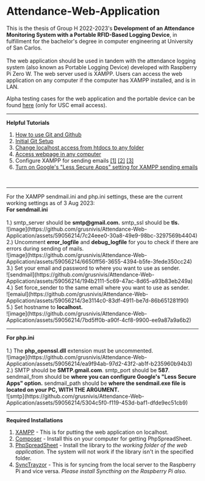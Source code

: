 # Attendance-Web-Application
This is the thesis of Group H 2022-2023's <b>Development of an Attendance Monitoring System with a Portable RFID-Based Logging Device</b>, in fulfillment for the bachelor's degree in computer engineering at University of San Carlos.</br></br>
The web application should be used in tandem with the attendance logging system (also known as Portable Logging Device) developed with Raspberry Pi Zero W. The web server used is XAMPP. Users can access the web application on any computer if the computer has XAMPP installed, and is in LAN.

Alpha testing cases for the web application and the portable device can be found <a href = "https://docs.google.com/spreadsheets/d/1Um_i__vagtg8pD9HuRssXADdYC0kXuq-DAEUPDDeT34/edit?usp=sharing">here</a> (only for USC email access).

<hr> <b>Helpful Tutorials </b></hr>
<br/>
<ol>
  <li> <a href = "https://www.freecodecamp.org/news/git-and-github-for-beginners/">How to use Git and Github</a> </li>
  <li> <a href = "https://git-scm.com/downloads" > Initial Git Setup </a> </li>
  <li> <a href = "https://stackoverflow.com/questions/18667582/run-my-php-files-from-outside-htdocs" > Change localhost access from htdocs to any folder </a> </li>
  <li> <a href = "https://stackoverflow.com/questions/5524116/accessing-localhost-xampp-from-another-computer-over-lan-network-how-to">Access webpage in any computer</a> </li>
  <li> Configure XAMPP for sending emails <a href = "https://www.geeksforgeeks.org/how-to-configure-xampp-to-send-mail-from-localhost-using-php/">[1]</a> <a href = "https://www.w3docs.com/snippets/php/how-to-configure-xampp-to-send-email-from-localhost-with-php.html">[2]</a> <a href = "https://phpflow.com/php/how-to-send-email-from-localhost-using-php/">[3]</a></li>
  <li> <a href = "https://myaccount.google.com/lesssecureapps">Turn on Google's "Less Secure Apps" setting for XAMPP sending emails</a> </li>
</ol>
<br/>
<hr/>
For the XAMPP sendmail.ini and php.ini settings, these are the current working settings as of 3 Aug 2023:
<br/>
<b>For sendmail.ini</b>
<br/> <br/>
1.) smtp_server should be <b>smtp@gmail.com.</b> smtp_ssl should be <b>tls.</b> 
<br/>
![image](https://github.com/grusnivis/Attendance-Web-Application/assets/59056214/7c24eee0-30a8-49e9-98bc-3297569b4404)
<br/>
2.) Uncomment <b>error_logfile</b> and <b>debug_logfile</b> for you to check if there are errors during sending of mails.
<br/>
![image](https://github.com/grusnivis/Attendance-Web-Application/assets/59056214/6650ff56-3655-4394-b5fe-3fede350cc24)
<br/>
3.) Set your email and password to where you want to use as sender.
<br/> ![sendmail](https://github.com/grusnivis/Attendance-Web-Application/assets/59056214/194b2111-5c69-47ac-8d65-a93b83eb249a)
<br/>
4.) Set force_sender to the same email where you want to use as sender.
<br/>
![emaiul](https://github.com/grusnivis/Attendance-Web-Application/assets/59056214/3e3114c0-83df-4911-be7d-86b651281f90)
<br/>
5.) Set hostname to <b>localhost.</b>
<br/> 
![image](https://github.com/grusnivis/Attendance-Web-Application/assets/59056214/7bd5ff0b-a90f-4cf8-9900-ee9a87a9a6b2)
<br/>

<hr/>
<b>For php.ini</b>
<br/><br/>
1.) The <b>php_openssl.dll</b> extension must be uncommented.
<br/>
![image](https://github.com/grusnivis/Attendance-Web-Application/assets/59056214/ea9f94ab-97d2-43f2-ab1f-b235960b94b3)
<br/>
2.) SMTP should be <b>SMTP.gmail.com</b>. smtp_port should be <b>587</b>. sendmail_from should be <b>where you can configure Google's "Less Secure Apps" option.</b> sendmail_path should be <b>where the sendmail.exe file is located on your PC, WITH THE ARGUMENT.</b>
<br/>
![smtp](https://github.com/grusnivis/Attendance-Web-Application/assets/59056214/5304c5f0-f119-453d-baf1-dfde9ec51cb9)
<br/>

<hr/>
<b>Required Installations</b>
<ol>
  <li><a href = "https://www.apachefriends.org/download.html">XAMPP</a> - This is for putting the web application on localhost. </li>
  <li><a href = "https://getcomposer.org/download/">Composer</a> - Install this on your computer for getting PhpSpreadSheet.</li>
  <li><a href = "https://github.com/PHPOffice/PhpSpreadsheet">PhpSpreadSheet</a> - Install the library to <i>the working folder of the web application.</i> The system will not work if the library isn't in the specified folder.</li>
  <li><a href = "https://github.com/canton7/SyncTrayzor/tree/v1.1.29" >SyncTrayzor</a> - This is for syncing from the local server to the Raspberry Pi and vice versa. <i>Please install Syncthing on the Raspberry Pi also.</i></li>
 </ol>
  
